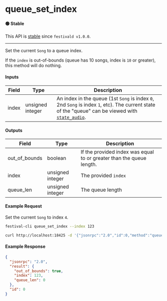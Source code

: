 # queue_set_index

#### 🟢 Stable
This API is [stable](../../api-stability/marker.md) since `festivald v1.0.0`.

---

Set the current `Song` to a queue index.

If the `index` is out-of-bounds (queue has 10 songs, index is `10` or greater), this method will do nothing.

#### Inputs
| Field  | Type             | Description |
|--------|------------------|-------------|
| index  | unsigned integer | An index in the queue (1st `Song` is index `0`, 2nd `Song` is index `1`, etc). The current state of the "queue" can be viewed with [`state_audio`](../state/state_audio.md).

#### Outputs
| Field         | Type             | Description |
|---------------|------------------|-------------|
| out_of_bounds | boolean          | If the provided index was equal to or greater than the queue length.
| index         | unsigned integer | The provided `index`
| queue_len     | unsigned integer | The queue length

#### Example Request
Set the current `Song` to index `4`.
```bash
festival-cli queue_set_index --index 123
```
```bash
curl http://localhost:18425 -d '{"jsonrpc":"2.0","id":0,"method":"queue_set_index","params":{"index":123}'
```

#### Example Response
```json
{
  "jsonrpc": "2.0",
  "result": {
    "out_of_bounds": true,
    "index": 123,
    "queue_len": 0
  },
  "id": 0
}
```
